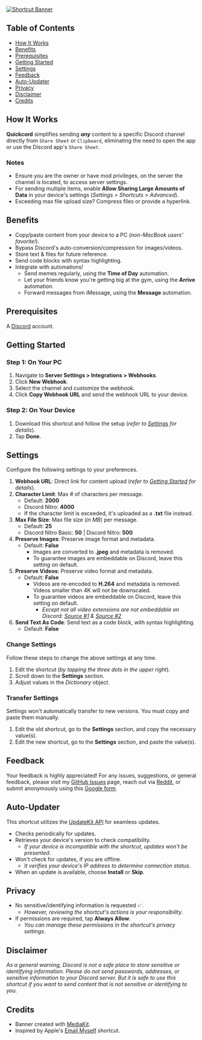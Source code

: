 [![Shortcut Banner](https://i.imgur.com/F6qR8kv.png)](https://www.icloud.com/shortcuts/2b1f2957cd3a431fbce5600fe49aac02)

## Table of Contents

-   [How It Works](#how-it-works)
-   [Benefits](#benefits)
-   [Prerequisites](#prerequisites)
-   [Getting Started](#getting-started)
-   [Settings](#settings)
-   [Feedback](#feedback)
-   [Auto-Updater](#auto-updater)
-   [Privacy](#privacy)
-   [Disclaimer](#disclaimer)
-   [Credits](#credits)

## How It Works

**Quickcord** simplifies sending _**any**_ content to a specific Discord channel directly from `Share Sheet` or `Clipboard`, eliminating the need to open the app or use the Discord app's `Share Sheet`.

### Notes

-   Ensure you are the owner or have mod privileges, on the server the channel is located, to access server settings.
-   For sending multiple items, enable **Allow Sharing Large Amounts of Data** in your device's settings (_Settings > Shortcuts > Advanced_).
-   Exceeding max file upload size? Compress files or provide a hyperlink.

## Benefits

-   Copy/paste content from your device to a PC (_non-MacBook users' favorite!_).
-   Bypass Discord's auto-conversion/compression for images/videos.
-   Store text & files for future reference.
-   Send code blocks with syntax highlighting.
-   Integrate with automations!
    -   Send memes regularly, using the **Time of Day** automation.
    -   Let your friends know you're getting big at the gym, using the **Arrive** automation.
    -   Forward messages from iMessage, using the **Message** automation.

## Prerequisites

A [Discord](https://discord.com/) account.

## Getting Started

### Step 1: On Your PC

1. Navigate to **Server Settings > Integrations > Webhooks**.
2. Click **New Webhook**.
3. Select the channel and customize the webhook.
4. Click **Copy Webhook URL** and send the webhook URL to your device.

### Step 2: On Your Device

1. Download this shortcut and follow the setup (_refer to [Settings](#settings) for details_).
2. Tap **Done**.

## Settings

Configure the following settings to your preferences.

1. **Webhook URL**: Direct link for content upload (_refer to [Getting Started](#getting-started) for details_).
2. **Character Limit**: Max # of characters per message.
    - Default: **2000**
    - Discord Nitro: **4000**
    - If the character limit is exceeded, it's uploaded as a **.txt** file instead.
3. **Max File Size**: Max file size (_in MB_) per message.
    - Default: **25**
    - Discord Nitro Basic: **50** | Discord Nitro: **500**
4. **Preserve Images**: Preserve image format and metadata.
    - Default: **False**
        - Images are converted to **.jpeg** and metadata is removed.
        - To guarantee images are embeddable on Discord, leave this setting on default.
5. **Preserve Videos**: Preserve video format and metadata.
    - Default: **False**
        - Videos are re-encoded to **H.264** and metadata is removed. Videos smaller than 4K will not be downscaled.
        - To guarantee videos are embeddable on Discord, leave this setting on default.
            - _Except not all video extensions are not embeddable on Discord: [Source #1](https://www.reddit.com/r/discordapp/comments/f2kt5r/guide_file_formats_discord_can_embed/) & [Source #2](https://www.reddit.com/r/discordapp/comments/rtbv2g/embedded_videos_formats_list/)_
6. **Send Text As Code**: Send text as a code block, with syntax highlighting.
    - Default: **False**

### Change Settings

Follow these steps to change the above settings at any time.

1. Edit the shortcut (_by tapping the three dots in the upper right_).
2. Scroll down to the **Settings** section.
3. Adjust values in the _Dictionary_ object.

### Transfer Settings

Settings won't automatically transfer to new versions. You must copy and paste them manually.

1.  Edit the old shortcut, go to the **Settings** section, and copy the necessary value(s).
2.  Edit the new shortcut, go to the **Settings** section, and paste the value(s).

## Feedback

Your feedback is highly appreciated! For any issues, suggestions, or general feedback, please visit my [GitHub Issues](https://github.com/spenpal/AppleShortcuts/issues/new/choose) page, reach out via [Reddit](https://www.reddit.com/user/spenpal_dev), or submit anonymously using this [Google form](https://forms.gle/KdJXQhysQQj4yBtS7).

## Auto-Updater

This shortcut utilizes the [UpdateKit API](https://www.mikebeas.com/updatekit-api/v1) for seamless updates.

-   Checks periodically for updates.
-   Retrieves your device's version to check compatibility.
    -   _If your device is incompatible with the shortcut, updates won't be presented_.
-   Won't check for updates, if you are offline.
    -   _It verifies your device's IP address to determine connection status_.
-   When an update is available, choose **Install** or **Skip**.

## Privacy

-   No sensitive/identifying information is requested ✅.
    -   _However, reviewing the shortcut's actions is your responsibility_.
-   If permissions are required, tap **Always Allow**.
    -   _You can manage these permissions in the shortcut's privacy settings_.

## Disclaimer

_As a general warning, Discord is not a safe place to store sensitive or identifying information. Please do not send passwords, addresses, or sensitive information to your Discord server. But it is safe to use this shortcut if you want to send content that is not sensitive or identifying to you._

## Credits

-   Banner created with [MediaKit](https://routinehub.co/shortcut/1911).
-   Inspired by Apple's [Email Myself](https://www.icloud.com/shortcuts/dd6a0881316f478b951b2ef72c8a0d58) shortcut.

